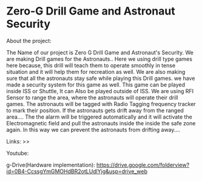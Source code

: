 # Zero-G Drill Game and Astronaut Security

About the project:

The Name of our project is Zero G Drill Game and Astronaut's Security.
We are making Drill games for the Astronauts..
Here we using drill type games here because,
this drill will teach them to operate smoothly in tense situation and it will help them for recreation as well.
We are also making sure that all the astronauts stay safe while playing this Drill games.
we have made a security system for this game as well. This game can be played inside ISS or Shuttle,
It can Also be played outside of ISS.
We are using RFI Sensor to range the area,
where the astronauts will operate their drill games.
The astronauts will be tagged with Radio Tagging frequency tracker to mark their position.
If the astronauts gets drift away from   the ranged area....
The the alarm will be triggered automatically and it will activate the Electromagnetic field and pull the astronauts inside the inside the safe zone again.
In this way we can prevent the astronauts from drifting away....



Links: >>

Youtube: 

g-Drive(Hardware implementation): 
https://drive.google.com/folderview?id=0B4-CcssgYmGMOHdBR2otLUdlYjg&usp=drive_web

